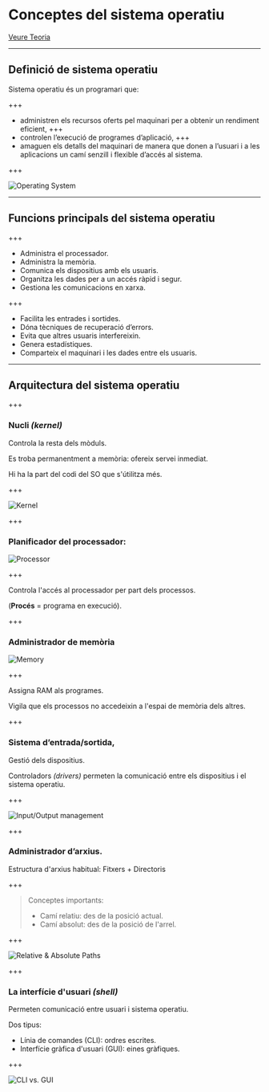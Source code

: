 Conceptes del sistema operatiu
================

[Veure Teoria](https://jrodr236.github.io/SOM/ConceptesDelSistemaOperatiu.html)

---

Definició de sistema operatiu
-----------

Sistema operatiu és un programari que:

+++

* administren els recursos oferts pel maquinari per a obtenir un rendiment eficient,
+++
* controlen l’execució de programes d’aplicació,
+++
* amaguen els detalls del maquinari de manera que donen a l’usuari i a les aplicacions un camí senzill i flexible d’accés al sistema.

+++ 

![Operating System](https://www.supraits.com/wp-content/uploads/2018/01/Operating-Systems.png)

---

Funcions principals del sistema operatiu
------------

+++

* Administra el processador.
* Administra la memòria.
* Comunica els dispositius amb els usuaris.
* Organitza les dades per a un accés ràpid i segur.
* Gestiona les comunicacions en xarxa.

+++

* Facilita les entrades i sortides.
* Dóna tècniques de recuperació d’errors.
* Evita que altres usuaris interfereixin.
* Genera estadístiques.
* Comparteix el maquinari i les dades entre els usuaris.

---

Arquitectura del sistema operatiu
----------------

+++

### Nucli _(kernel)_

Controla la resta dels mòduls.

Es troba permanentment a memòria: ofereix servei inmediat.

Hi ha la part del codi del SO que s'útilitza més.

+++

![Kernel](https://ugc.kn3.net/i/origin/http://nexolinux.com/wp-content/uploads/2013/02/explore_linux_kernel.png)

+++

### Planificador del processador:

![Processor](https://i.ebayimg.com/images/g/yjkAAOSwowxZdf7j/s-l300.jpg)

+++

Controla l'accés al processador per part dels processos.

(**Procés** = programa en execució).


+++

### Administrador de memòria

![Memory](https://www.southerncomputerservices.com.au/wp-content/uploads/2018/06/RAM.jpg)

+++

Assigna RAM als programes.

Vigila que els processos no accedeixin a l'espai de memòria dels altres.


+++

### Sistema d’entrada/sortida,

Gestió dels dispositius.

Controladors _(drivers)_ permeten la comunicació entre els dispositius i el sistema operatiu.

+++

![Input/Output management](http://blog.drivethelife.com/wp-content/uploads/2015/12/device-driver.png)

+++

### Administrador d’arxius.

Estructura d'arxius habitual: Fitxers + Directoris

+++

> Conceptes importants:
> * Camí relatiu: des de la posició actual.
> * Camí absolut: des de la posició de l'arrel.

+++

![Relative & Absolute Paths](https://automatetheboringstuff.com/images/000032.jpg)

+++

### La interfície d'usuari _(shell)_

Permeten comunicació entre usuari i sistema operatiu.

Dos tipus:
- Línia de comandes (CLI): ordres escrites.
- Interfície gràfica d'usuari (GUI): eines gràfiques.

+++

![CLI vs. GUI](http://www.itrelease.com/wp-content/uploads/2017/11/GUI-vs-CLI.png)